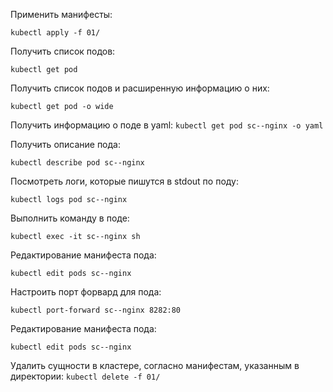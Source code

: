 Применить манифесты:

```kubectl apply -f 01/```

Получить список подов:

```kubectl get pod```

Получить список подов и расширенную информацию о них:

```kubectl get pod -o wide```

Получить информацию о поде в yaml:
```kubectl get pod sc--nginx -o yaml```

Получить описание пода:

```kubectl describe pod sc--nginx```

Посмотреть логи, которые пишутся в stdout по поду:

```kubectl logs pod sc--nginx```

Выполнить команду в поде:

```kubectl exec -it sc--nginx sh```

Редактирование манифеста пода:

```kubectl edit pods sc--nginx```

Настроить порт форвард для пода:

```kubectl port-forward sc--nginx 8282:80```

Редактирование манифеста пода:

```kubectl edit pods sc--nginx```

Удалить сущности в кластере, согласно манифестам, указанным в директории:
```kubectl delete -f 01/```
